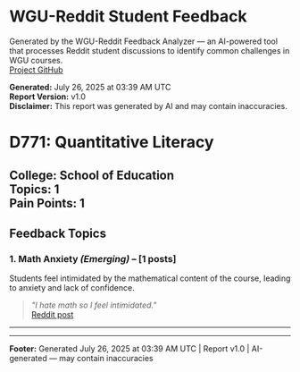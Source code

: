 # WGU-Reddit Student Feedback

Generated by the WGU-Reddit Feedback Analyzer — an AI-powered tool that processes Reddit student discussions to identify common challenges in WGU courses.  
[Project GitHub](https://wgudataninja.github.io/wgu-reddit-monitoring-pipeline/)

**Generated:** July 26, 2025 at 03:39 AM UTC  
**Report Version:** v1.0  
**Disclaimer:** This report was generated by AI and may contain inaccuracies.  
# D771: Quantitative Literacy
**College:** School of Education  
**Topics:** 1  
**Pain Points:** 1  
---
## Feedback Topics
### 1. Math Anxiety _(Emerging)_ – [1 posts]
Students feel intimidated by the mathematical content of the course, leading to anxiety and lack of confidence.  
> _"I hate math so I feel intimidated."_  
> [Reddit post](https://reddit.com/comments/1k0mgp5)  
---
---
**Footer:** Generated July 26, 2025 at 03:39 AM UTC | Report v1.0 | AI-generated — may contain inaccuracies  
